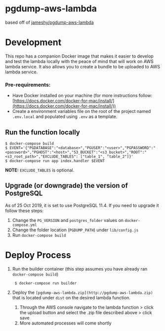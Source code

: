 # pgdump-aws-lambda
based off of [jameshy/pgdump-aws-lambda](https://github.com/jameshy/pgdump-aws-lambda)

# Development

This repo has a companion Docker image that makes it easier to develop and test the lambda locally with the peace of mind that will work on AWS lambda service. It also allows you to create a bundle to be uploaded to AWS lambda service.

### Pre-requirements:

- Have Docker installed on your machine (for more instructions follow: [https://docs.docker.com/docker-for-mac/install/](https://docs.docker.com/docker-for-mac/install/))
- Create a environment variables file on the root of the project named `.env.local` and populated using `.env` as a template.

## Run the function locally

    $ docker-compose build
    $ EVENT='{"PGDATABASE":"<database>","PGUSER":"<user>","PGPASSWORD":"<password>","PGHOST":"<host>","S3_BUCKET":"<s3_bucket>","ROOT":"<s3_root_path>","EXCLUDE_TABLES": ["table_1", "table_2"]}'
    $ docker-compose run app index.handler $EVENT
**NOTE:** `EXCLUDE_TABLES` is optional.
## Upgrade (or downgrade) the version of PostgreSQL

As of 25 Oct 2019, it is set to use PostgreSQL 11.4. If you need to upgrade it follow these steps:

1. Change the `PG_VERSION` and `postgres_folder` values on `docker-compose.yml`
2. Change the folder location (`PGDUMP_PATH`) under `lib/config.js`
3. Run `docker-compose build`

# Deploy Process

1. Run the builder container (this step assumes you have already ran `docker-compose build`)

        $ docker-compose run builder

2. Deploy the `[pgdump-aws-lambda.zip](http://pgdump-aws-lambda.zip)` that is located under `dist` on the desired lambda function.
    1. Through the AWS console navigate to the lambda function > click the upload button and select the .zip file described above > click save
    2. More automated processes will come shortly
